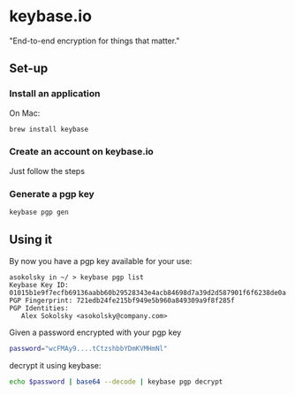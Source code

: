 # keybase.io

"End-to-end encryption for things that matter."

## Set-up

### Install an application

On Mac:

```sh
brew install keybase
```

### Create an account on keybase.io

Just follow the steps

### Generate a pgp key

```sh
keybase pgp gen
```

## Using it

By now you have a pgp key available for your use:

```
asokolsky in ~/ > keybase pgp list
Keybase Key ID:  01015b1e9f7ecfb69136aabb60b29528343e4acb84698d7a39d2d587901f6f6238de0a
PGP Fingerprint: 721edb24fe215bf949e5b960a849309a9f8f285f
PGP Identities:
   Alex Sokolsky <asokolsky@company.com>
```

Given a password encrypted with your pgp key
```sh
password="wcFMAy9....tCtzshbbYDmKVMHmNl"
```
decrypt it using keybase:
```sh
echo $password | base64 --decode | keybase pgp decrypt
```
